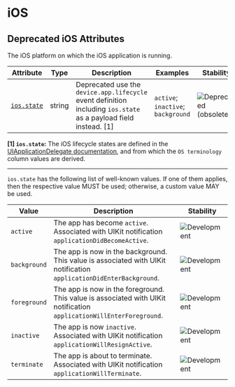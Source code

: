 <!-- NOTE: THIS FILE IS AUTOGENERATED. DO NOT EDIT BY HAND. -->
<!-- see templates/registry/markdown/attribute_namespace.md.j2 -->

# iOS

## Deprecated iOS Attributes

The iOS platform on which the iOS application is running.

| Attribute | Type | Description | Examples | Stability |
|---|---|---|---|---|
| <a id="ios-state" href="#ios-state">`ios.state`</a> | string | Deprecated use the `device.app.lifecycle` event definition including `ios.state` as a payload field instead. [1] | `active`; `inactive`; `background` | ![Deprecated](https://img.shields.io/badge/-deprecated-red) (obsoleted) |

**[1] `ios.state`:** The iOS lifecycle states are defined in the [UIApplicationDelegate documentation](https://developer.apple.com/documentation/uikit/uiapplicationdelegate), and from which the `OS terminology` column values are derived.

---

`ios.state` has the following list of well-known values. If one of them applies, then the respective value MUST be used; otherwise, a custom value MAY be used.

| Value  | Description | Stability |
|---|---|---|
| `active` | The app has become `active`. Associated with UIKit notification `applicationDidBecomeActive`. | ![Development](https://img.shields.io/badge/-development-blue) |
| `background` | The app is now in the background. This value is associated with UIKit notification `applicationDidEnterBackground`. | ![Development](https://img.shields.io/badge/-development-blue) |
| `foreground` | The app is now in the foreground. This value is associated with UIKit notification `applicationWillEnterForeground`. | ![Development](https://img.shields.io/badge/-development-blue) |
| `inactive` | The app is now `inactive`. Associated with UIKit notification `applicationWillResignActive`. | ![Development](https://img.shields.io/badge/-development-blue) |
| `terminate` | The app is about to terminate. Associated with UIKit notification `applicationWillTerminate`. | ![Development](https://img.shields.io/badge/-development-blue) |
